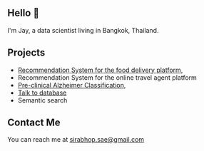 ## **Hello** 👋
I'm Jay, a data scientist living in Bangkok, Thailand.
## **Projects**
* [Recommendation System for the food delivery platform](https://github.com/Sirabhop/poc-food-playlist-recommendation),
* Recommendation System for the online travel agent platform
* [Pre-clinical Alzheimer Classification](https://github.com/Sirabhop/Preclinical-AD-EEG-classification),
* [Talk to database](https://github.com/Sirabhop/rbh-data-query)
* Semantic search

## **Contact Me**
You can reach me at sirabhop.sae@gmail.com
